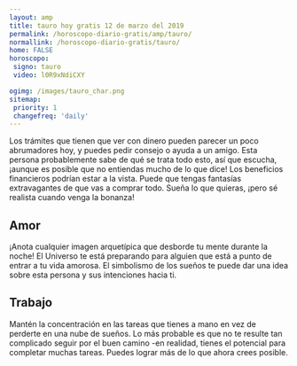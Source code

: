```yaml
---
layout: amp
title: tauro hoy gratis 12 de marzo del 2019 
permalink: /horoscopo-diario-gratis/amp/tauro/
normallink: /horoscopo-diario-gratis/tauro/
home: FALSE
horoscopo:
 signo: tauro
 video: l0R9xNdiCXY

ogimg: /images/tauro_char.png
sitemap:
 priority: 1
 changefreq: 'daily'
---
```



Los trámites que tienen que ver con dinero pueden parecer un poco abrumadores hoy, y puedes pedir consejo o ayuda a un amigo. Esta persona probablemente sabe de qué se trata todo esto, así que escucha, ¡aunque es posible que no entiendas mucho de lo que dice! Los beneficios financieros podrían estar a la vista. Puede que tengas fantasías extravagantes de que vas a comprar todo. Sueña lo que quieras, ¡pero sé realista cuando venga la bonanza!

## Amor

¡Anota cualquier imagen arquetípica que desborde tu mente durante la noche! El Universo te está preparando para alguien que está a punto de entrar a tu vida amorosa. El simbolismo de los sueños te puede dar una idea sobre esta persona y sus intenciones hacia ti.

## Trabajo

Mantén la concentración en las tareas que tienes a mano en vez de perderte en una nube de sueños. Lo más probable es que no te resulte tan complicado seguir por el buen camino -en realidad, tienes el potencial para completar muchas tareas. Puedes lograr más de lo que ahora crees posible.